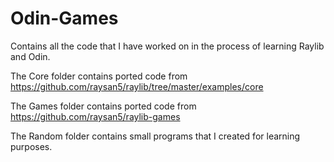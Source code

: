# Odin-Games

Contains all the code that I have worked on in the process of learning Raylib and Odin.

The Core folder contains ported code from https://github.com/raysan5/raylib/tree/master/examples/core

The Games folder contains ported code from https://github.com/raysan5/raylib-games

The Random folder contains small programs that I created for learning purposes.
